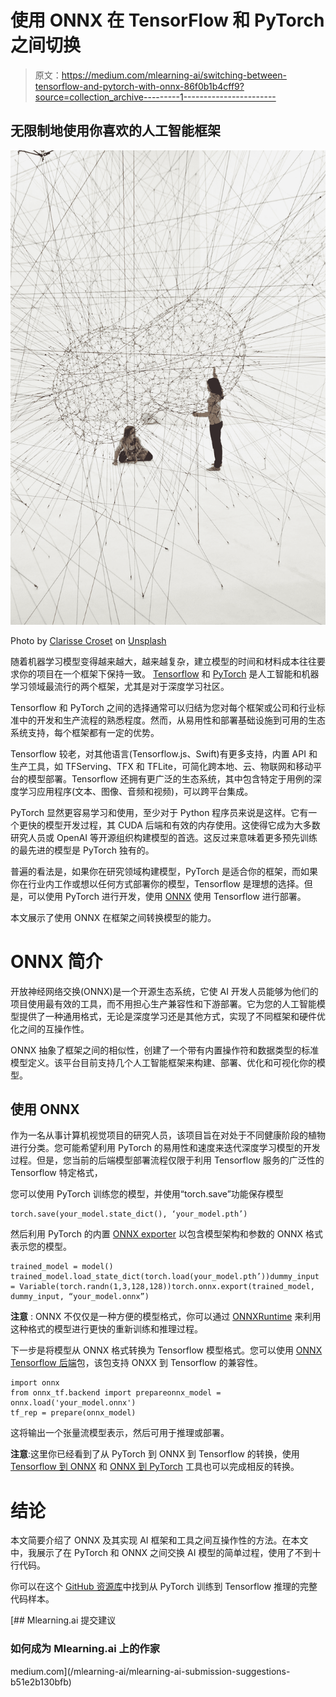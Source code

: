 # 使用 ONNX 在 TensorFlow 和 PyTorch 之间切换

> 原文：<https://medium.com/mlearning-ai/switching-between-tensorflow-and-pytorch-with-onnx-86f0b1b4cff9?source=collection_archive---------1----------------------->

## 无限制地使用你喜欢的人工智能框架

![](img/89c0ef62b82c2e4cb1479e7cc3da730a.png)

Photo by [Clarisse Croset](https://unsplash.com/@herfrenchness?utm_source=medium&utm_medium=referral) on [Unsplash](https://unsplash.com?utm_source=medium&utm_medium=referral)

随着机器学习模型变得越来越大，越来越复杂，建立模型的时间和材料成本往往要求你的项目在一个框架下保持一致。 [Tensorflow](https://www.tensorflow.org/) 和 [PyTorch](https://pytorch.org/) 是人工智能和机器学习领域最流行的两个框架，尤其是对于深度学习社区。

Tensorflow 和 PyTorch 之间的选择通常可以归结为您对每个框架或公司和行业标准中的开发和生产流程的熟悉程度。然而，从易用性和部署基础设施到可用的生态系统支持，每个框架都有一定的优势。

Tensorflow 较老，对其他语言(Tensorflow.js、Swift)有更多支持，内置 API 和生产工具，如 TFServing、TFX 和 TFLite，可简化跨本地、云、物联网和移动平台的模型部署。Tensorflow 还拥有更广泛的生态系统，其中包含特定于用例的深度学习应用程序(文本、图像、音频和视频)，可以跨平台集成。

PyTorch 显然更容易学习和使用，至少对于 Python 程序员来说是这样。它有一个更快的模型开发过程，其 CUDA 后端和有效的内存使用。这使得它成为大多数研究人员或 OpenAI 等开源组织构建模型的首选。这反过来意味着更多预先训练的最先进的模型是 PyTorch 独有的。

普遍的看法是，如果你在研究领域构建模型，PyTorch 是适合你的框架，而如果你在行业内工作或想以任何方式部署你的模型，Tensorflow 是理想的选择。但是，可以使用 PyTorch 进行开发，使用 [ONNX](https://onnx.ai/) 使用 Tensorflow 进行部署。

本文展示了使用 ONNX 在框架之间转换模型的能力。

# ONNX 简介

开放神经网络交换(ONNX)是一个开源生态系统，它使 AI 开发人员能够为他们的项目使用最有效的工具，而不用担心生产兼容性和下游部署。它为您的人工智能模型提供了一种通用格式，无论是深度学习还是其他方式，实现了不同框架和硬件优化之间的互操作性。

ONNX 抽象了框架之间的相似性，创建了一个带有内置操作符和数据类型的标准模型定义。该平台目前支持几个人工智能框架来构建、部署、优化和可视化你的模型。

## 使用 ONNX

作为一名从事计算机视觉项目的研究人员，该项目旨在对处于不同健康阶段的植物进行分类。您可能希望利用 PyTorch 的易用性和速度来迭代深度学习模型的开发过程。但是，您当前的后端模型部署流程仅限于利用 Tensorflow 服务的广泛性的 Tensorflow 特定格式，

您可以使用 PyTorch 训练您的模型，并使用“torch.save”功能保存模型

```
torch.save(your_model.state_dict(), ‘your_model.pth’)
```

然后利用 PyTorch 的内置 [ONNX exporter](https://pytorch.org/docs/stable/onnx.html) 以包含模型架构和参数的 ONNX 格式表示您的模型。

```
trained_model = model()
trained_model.load_state_dict(torch.load(your_model.pth’))dummy_input = Variable(torch.randn(1,3,128,128))torch.onnx.export(trained_model, dummy_input, “your_model.onnx”)
```

**注意** : ONNX 不仅仅是一种方便的模型格式，你可以通过 [ONNXRuntime](https://onnxruntime.ai/) 来利用这种格式的模型进行更快的重新训练和推理过程。

下一步是将模型从 ONNX 格式转换为 Tensorflow 模型格式。您可以使用 [ONNX Tensorflow 后端](https://github.com/onnx/onnx-tensorflow)包，该包支持 ONXX 到 Tensorflow 的兼容性。

```
import onnx
from onnx_tf.backend import prepareonnx_model = onnx.load('your_model.onnx')
tf_rep = prepare(onnx_model)
```

这将输出一个张量流模型表示，然后可用于推理或部署。

**注意**:这里你已经看到了从 PyTorch 到 ONNX 到 Tensorflow 的转换，使用 [Tensorflow 到 ONNX](https://github.com/onnx/tensorflow-onnx/) 和 [ONNX 到 PyTorch](https://github.com/ToriML/onnx2pytorch) 工具也可以完成相反的转换。

# 结论

本文简要介绍了 ONNX 及其实现 AI 框架和工具之间互操作性的方法。在本文中，我展示了在 PyTorch 和 ONNX 之间交换 AI 模型的简单过程，使用了不到十行代码。

你可以在这个 [GitHub 资源库](https://github.com/Soot3/Farmer_TK_Notebooks/blob/main/notebooks/potato-model.ipynb)中找到从 PyTorch 训练到 Tensorflow 推理的完整代码样本。

[](/mlearning-ai/mlearning-ai-submission-suggestions-b51e2b130bfb) [## Mlearning.ai 提交建议

### 如何成为 Mlearning.ai 上的作家

medium.com](/mlearning-ai/mlearning-ai-submission-suggestions-b51e2b130bfb)